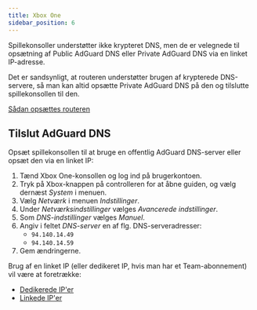 ```yaml
---
title: Xbox One
sidebar_position: 6
---
```


Spillekonsoller understøtter ikke krypteret DNS, men de er velegnede til opsætning af Public AdGuard DNS eller Private AdGuard DNS via en linket IP-adresse.

Det er sandsynligt, at routeren understøtter brugen af krypterede DNS-servere, så man kan altid opsætte Private AdGuard DNS på den og tilslutte spillekonsollen til den.

[Sådan opsættes routeren](/private-dns/connect-devices/routers/routers.md)

## Tilslut AdGuard DNS

Opsæt spillekonsollen til at bruge en offentlig AdGuard DNS-server eller opsæt den via en linket IP:

1. Tænd Xbox One-konsollen og log ind på brugerkontoen.
2. Tryk på Xbox-knappen på controlleren for at åbne guiden, og vælg dernæst _System_ i menuen.
3. Vælg _Netværk_ i menuen _Indstillinger_.
4. Under _Netværksindstillinger_ vælges _Avancerede indstillinger_.
5. Som _DNS-indstillinger_ vælges _Manuel_.
6. Angiv i feltet _DNS-server_ en af flg. DNS-serveradresser:
    - `94.140.14.49`
    - `94.140.14.59`
7. Gem ændringerne.

Brug af en linket IP (eller dedikeret IP, hvis man har et Team-abonnement) vil være at foretrække:

- [Dedikerede IP'er](/private-dns/connect-devices/other-options/dedicated-ip.md)
- [Linkede IP'er](/private-dns/connect-devices/other-options/linked-ip.md)

